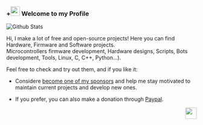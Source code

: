
### +<img src="https://github.githubassets.com/images/icons/emoji/octocat.png" width="25"> Welcome to my Profile

![Github Stats](https://github-readme-stats.vercel.app/api?username=J-Rios&show_icons=true&theme=merko)

Hi, I make a lot of free and open-source projects! Here you can find Hardware, Firmware and Software projects.  
Microcontrollers firmware development, Hardware designs, Scripts, Bots development, Tools, Linux, C, C++, Python...).

Feel free to check and try out them, and if you like it:

- Considere [become one of my sponsors](https://github.com/sponsors/J-Rios) and help me stay motivated to maintain current projects and develop new ones.

- If you prefer, you can also make a donation through [Paypal](https://www.paypal.me/josrios).

<img src="https://github.githubassets.com/images/mona-whisper.gif" align="right" width="30">
